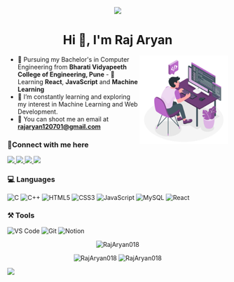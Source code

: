 <!-- ![header](https://capsule-render.vercel.app/api?type=waving&color=gradient&height=280&section=header&text=Hello%20Everybody&fontSize=60&animation=fadeIn) -->
<p align="center">
  <img src="https://capsule-render.vercel.app/api?type=waving&color=gradient&height=150&text=Hello%20Everybody&section=header&fontSize=50&animation=fadeIn"/>
</p>

<h1 align="center">Hi 👋, I'm Raj Aryan</h1>

<!-- <img align="right" alt="img" width="30%" src="https://cdn.dribbble.com/users/1162077/screenshots/3848914/programmer.gif"></img> -->
<img align="right" alt="img" width="40%" src=images/Programming-amico.svg></img>

-  ⁠🏫 Pursuing my Bachelor's in Computer Engineering from **Bharati Vidyapeeth College of Engineering, Pune**
-⁠  ⁠📖 Learning **React**, **JavaScript** and **Machine Learning**
-  ⁠🌱 I’m constantly learning and exploring my interest in Machine Learning and Web Development.
-  📧 ⁠You can shoot me an email at **rajaryan120701@gmail.com**


### 🤝Connect with me here
<!-- <p align="center"> -->
	
  <a href="https://www.instagram.com/_.utkarsh10/">
    <img src="https://img.shields.io/badge/Instagram-E4405F?style=for-the-badge&logo=instagram&logoColor=white" />
  </a>
	<a href="https://www.linkedin.com/in/utkarshkumar3128/">
		<img src="https://img.shields.io/badge/LinkedIn-0077B5?style=for-the-badge&logo=linkedin&logoColor=white" />
	</a>
	<a href="https://twitter.com/utkarshcr73128">
		<img src="https://img.shields.io/badge/Twitter-1DA1F2?style=for-the-badge&logo=twitter&logoColor=white" />
	</a>
  <a href="https://www.facebook.com/profile.php?id=100012449179011">
    <img src="https://img.shields.io/badge/Facebook-1877F2?style=for-the-badge&logo=facebook&logoColor=white" />
  </a>
<!--  </p> -->

### 💻 Languages

![C](https://img.shields.io/badge/C-00599C?style=for-the-badge&logo=c&logoColor=white)
![C++](https://img.shields.io/badge/C%2B%2B-00599C?style=for-the-badge&logo=c%2B%2B&logoColor=white)
![HTML5](https://img.shields.io/badge/HTML5-E34F26?style=for-the-badge&logo=html5&logoColor=white)
![CSS3](https://img.shields.io/badge/CSS3-1572B6?style=for-the-badge&logo=css3&logoColor=white)
![JavaScript](https://img.shields.io/badge/JavaScript-323330?style=for-the-badge&logo=javascript&logoColor=F7DF1E)
![MySQL](https://img.shields.io/badge/MySQL-00000F?style=for-the-badge&logo=mysql&logoColor=white)
![React](https://img.shields.io/badge/react-%2320232a.svg?style=for-the-badge&logo=react&logoColor=%2361DAFB)

### ⚒️ Tools

![VS Code](https://img.shields.io/badge/Visual_Studio_Code-0078D4?style=for-the-badge&logo=visual%20studio%20code&logoColor=white)
![Git](https://img.shields.io/badge/Git-F05032?style=for-the-badge&logo=git&logoColor=white)
![Notion](https://img.shields.io/badge/Notion-%23000000.svg?style=for-the-badge&logo=notion&logoColor=white)


<p align="center"><img width="50%" src="https://github-readme-stats.vercel.app/api/top-langs?username=rajaryan018&show_icons=true&locale=en&layout=compact&theme=radical" alt="RajAryan018"/></p>

<p align="center">
        <img width="48%" src="https://github-readme-stats.vercel.app/api?username=rajaryan018&show_icons=true&theme=tokyonight" alt="RajAryan018" />
	<img width="48%" src="https://github-readme-streak-stats.herokuapp.com/?user=rajaryan018&&theme=radical" alt="RajAryan018" />
</p>

[![](https://raw.githubusercontent.com/rajaryan018/templetes/master/profile-summary-card-output/radical/0-profile-details.svg)](https://github.com/vn7n24fzkq/github-profile-summary-cards)

<!--START_SECTION:waka-->
<!--END_SECTION:waka-->
<!-- ![Snake animation](https://github.com/utkarsh3128/utkarsh3128/blob/output/github-contribution-grid-snake.svg) -->
